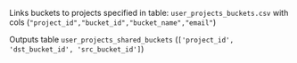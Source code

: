 Links buckets to projects specified in table: `user_projects_buckets.csv` with cols (`"project_id","bucket_id","bucket_name","email"`)

Outputs table `user_projects_shared_buckets` (`['project_id', 'dst_bucket_id', 'src_bucket_id']`)
